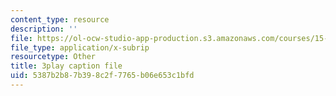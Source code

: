 ```yaml
---
content_type: resource
description: ''
file: https://ol-ocw-studio-app-production.s3.amazonaws.com/courses/15-071-the-analytics-edge-spring-2017/5387b2b87b398c2f7765b06e653c1bfd_RS4Ol9PzxCM.srt
file_type: application/x-subrip
resourcetype: Other
title: 3play caption file
uid: 5387b2b8-7b39-8c2f-7765-b06e653c1bfd
---
```

